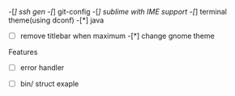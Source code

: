 
-[*] ssh gen
-[*] git-config
-[*] sublime with IME support
-[*] terminal theme(using dconf)
-[*] java
-[ ] remove titlebar when maximum
-[*] change gnome theme

Features
-[ ] error handler
-[ ] bin/ struct exaple




